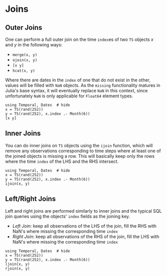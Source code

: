 ```@index
```

# Joins

## Outer Joins

One can perform a full outer join on the time `index`es of two `TS` objects $x$ and $y$ in the following ways:
- `merge(x, y)`
- `ojoin(x, y)`
- `[x y]`
- `hcat(x, y)`

Where there are dates in the `index` of one that do not exist in the other, values will be filled with `NaN` objects. As the `missing` functionality matures in Julia's base syntax, it will eventually replace `NaN` in this context, since unfortunately `NaN` is only applicable for `Float64` element types.

```@repl
using Temporal, Dates  # hide
x = TS(rand(252))
y = TS(rand(252), x.index .- Month(6))
[x y]
```

## Inner Joins

You can do inner joins on `TS` objects using the `ijoin` function, which will remove any observations corresponding to time steps where at least one of the joined objects is missing a row. This will basically keep only the rows where the time `index` of the LHS and the RHS intersect.

```@repl
using Temporal, Dates  # hide
x = TS(rand(252))
y = TS(rand(252), x.index .- Month(6))
ijoin(x, y)
```

## Left/Right Joins

Left and right joins are performed similarly to inner joins and the typical SQL join queries using the objects' `index` fields as the joining key.

- _Left Join_: keep all observations of the LHS of the join, fill the RHS with NaN's where missing the corresponding time `index`
- _Right Join_: keep all observations of the RHS of the join, fill the LHS with NaN's where missing the corresponding time `index`

```@repl
using Temporal, Dates  # hide
x = TS(rand(252))
y = TS(rand(252), x.index .- Month(6))
ljoin(x, y)
rjoin(x, y)
```
